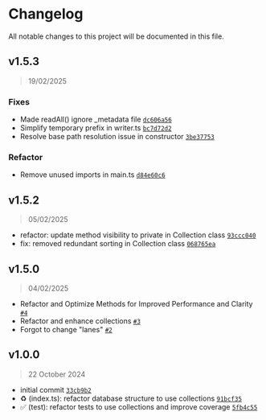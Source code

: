 # Changelog

All notable changes to this project will be documented in this file.

## v1.5.3

> 19/02/2025

### Fixes

- Made readAll() ignore _metadata file [`dc606a56`](https://github.com/realfakenerd/jason/commit/dc606a561138044b65b1da671d9a337069b46430)
- Simplify temporary prefix in writer.ts [`bc7d72d2`](https://github.com/realfakenerd/jason/commit/bc7d72d27c7fc149457391b44141428461ca0726)
- Resolve base path resolution issue in constructor [`3be37753`](https://github.com/realfakenerd/jason/commit/3be377530e65d174104080437e008ea03375f5f7)

### Refactor

- Remove unused imports in main.ts [`d84e60c6`](https://github.com/realfakenerd/jason/commit/d84e60c6f8d1753009e1c90b3ef18a8bf2183b47)

## v1.5.2

> 05/02/2025

- refactor: update method visibility to private in Collection class [`93ccc040`](https://github.com/realfakenerd/jason/commit/93ccc0400de9c75282725e81a33fba91f9022fc1)
- fix: removed redundant sorting in Collection class [`068765ea`](https://github.com/realfakenerd/jason/commit/068765ea480ae9b3e2e5fac7306f1332498d05fc)

## v1.5.0

> 04/02/2025

- Refactor and Optimize Methods for Improved Performance and Clarity [`#4`](https://github.com/realfakenerd/jason/pull/4)
- Refactor and enhance collections [`#3`](https://github.com/realfakenerd/jason/pull/3)
- Forgot to change "lanes" [`#2`](https://github.com/realfakenerd/jason/pull/2)

## v1.0.0

> 22 October 2024

- initial commit [`33cb9b2`](https://github.com/realfakenerd/jason/commit/33cb9b260a9b8dd9288c5038747f8f16ed17be74)
- ♻️ (index.ts): refactor database structure to use collections [`91bcf35`](https://github.com/realfakenerd/jason/commit/91bcf359541113f9306eabc712c6d23cab23e98b)
- ✅ (test): refactor tests to use collections and improve coverage [`5fb4c55`](https://github.com/realfakenerd/jason/commit/5fb4c5565f1df3eb3c71a6b263d618137d40bf17)
